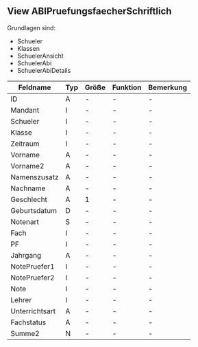 ##  View ABIPruefungsfaecherSchriftlich

Grundlagen sind:

*  Schueler
*  Klassen
*  SchuelerAnsicht
*  SchuelerAbi
*  SchuelerAbiDetails


| Feldname       | Typ | Größe | Funktion | Bemerkung |
|----------------|-----|-------|----------|-----------|
| ID             | A   | -     | -        | -         |
| Mandant        | I   | -     | -        | -         |
| Schueler       | I   | -     | -        | -         |
| Klasse         | I   | -     | -        | -         |
| Zeitraum       | I   | -     | -        | -         |
| Vorname        | A   | -     | -        | -         |
| Vorname2       | A   | -     | -        | -         |
| Namenszusatz   | A   | -     | -        | -         |
| Nachname       | A   | -     | -        | -         |
| Geschlecht     | A   | 1     | -        | -         |
| Geburtsdatum   | D   | -     | -        | -         |
| Notenart       | S   | -     | -        | -         |
| Fach           | I   | -     | -        | -         |
| PF             | I   | -     | -        | -         |
| Jahrgang       | A   | -     | -        | -         |
| NotePruefer1   | I   | -     | -        | -         |
| NotePruefer2   | I   | -     | -        | -         |
| Note           | I   | -     | -        | -         |
| Lehrer         | I   | -     | -        | -         |
| Unterrichtsart | A   | -     | -        | -         |
| Fachstatus     | A   | -     | -        | -         |
| Summe2         | N   | -     | -        | -         |
